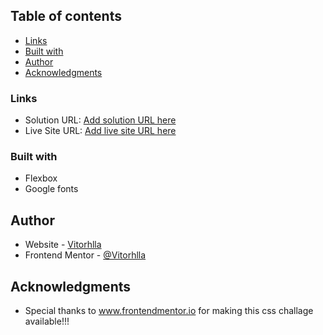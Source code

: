 ## Table of contents
- [Links](#links)
- [Built with](#built-with)
- [Author](#author)
- [Acknowledgments](#acknowledgments)

### Links

- Solution URL: [Add solution URL here](https://your-solution-url.com)
- Live Site URL: [Add live site URL here](https://your-live-site-url.com)

### Built with
- Flexbox
- Google fonts

## Author

- Website - [Vitorhlla](https://github.com/Vitorhlla)
- Frontend Mentor - [@Vitorhlla](https://www.frontendmentor.io/profile/Vitorhlla)

## Acknowledgments
- Special thanks to www.frontendmentor.io for making this css challage available!!!
